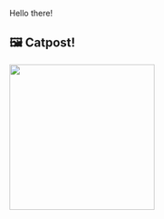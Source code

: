 Hello there!



## 🖼️ Catpost!

<sub>
    <img src="https://cdn2.thecatapi.com/images/5n9.jpg" height="256">
</sub>

